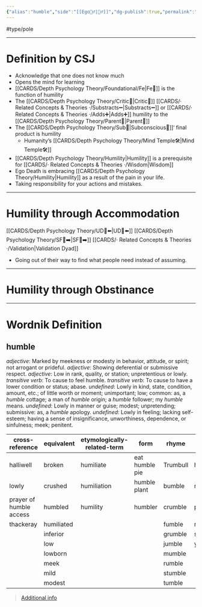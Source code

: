 ```yaml
---
{"alias":"humble","side":"[[Ego🙋‍♂️|🙋‍♂️]]","dg-publish":true,"permalink":"/cards/depth-psychology-theory/humility/","dgPassFrontmatter":true,"noteIcon":"1","created":"2022-12-31T17:42:57.181+01:00","updated":"2023-05-27T15:35:29.454+02:00"}
---
```


#type/pole

---
# Definition by CSJ 
- Acknowledge that one does not know much 
- Opens the mind for learning 
- [[CARDS/Depth Psychology Theory/Foundational/Fe\|Fe💉]] is the function of humility 
- The [[CARDS/Depth Psychology Theory/Critic🤔\|Critic🤔]] [[CARDS/· Related Concepts & Theories ·/Substracts➖\|Substracts➖]] or [[CARDS/· Related Concepts & Theories ·/Adds➕\|Adds➕]] humility to the [[CARDS/Depth Psychology Theory/Parent🤨\|Parent🤨]] 
- The [[CARDS/Depth Psychology Theory/Sub🤸\|Subconscious🤸]]‘ final product is humility 
	- Humanity’s [[CARDS/Depth Psychology Theory/Mind Temple🛠️\|Mind Temple🛠️]] 
- [[CARDS/Depth Psychology Theory/Humility\|Humility]] is a prerequisite for [[CARDS/· Related Concepts & Theories ·/Wisdom\|Wisdom]]
- Ego Death is embracing [[CARDS/Depth Psychology Theory/Humility\|Humility]] as a result of the pain in your life.  
- Taking responsibility for your actions and mistakes. 
---
# Humility through Accommodation 
[[CARDS/Depth Psychology Theory/UD👤⬅️\|UD👤⬅️]] [[CARDS/Depth Psychology Theory/SF🤸➡️\|SF🤸➡️]] [[CARDS/· Related Concepts & Theories ·/Validation\|Validation Dyad]] 
- Going out of their way to find what people need instead of assuming. 

---
# Humility through Obstinance 


---
# Wordnik Definition 
## humble
*adjective*: Marked by meekness or modesty in behavior, attitude, or spirit; not arrogant or prideful.
*adjective*: Showing deferential or submissive respect.
*adjective*: Low in rank, quality, or station; unpretentious or lowly.
*transitive verb*: To cause to feel humble.
*transitive verb*: To cause to have a lower condition or status; abase.
*undefined*: Lowly in kind, state, condition, amount, etc.; of little worth or moment; unimportant; low; common: as, a <em>humble</em> cottage; a man of <em>humble</em> origin; a <em>humble</em> follower; my <em>humble</em> means.
*undefined*: Lowly in manner or guise; modest; unpretending; submissive: as, a <em>humble</em> apology.
*undefined*: Lowly in feeling; lacking self-esteem; having a sense of insignificance, unworthiness, dependence, or sinfulness; meek; penitent.

| cross-reference |equivalent |etymologically-related-term |form |rhyme |same-context |synonym |variant |verb-form |
| --- | --- | --- | --- | --- | --- | --- | --- | --- |
| halliwell | broken | humiliate | eat humble pie | Trumbull | honest | abase | hummel | humbled |
| lowly | crushed | humiliation | humble plant | bumble | modest | abase |  | humbles |
| prayer of humble access | humbled | humility | humbler | crumble | pious | abash |  | humbling |
| thackeray | humiliated |  |  | fumble | respectful | abject |  |  |
|  | inferior |  |  | grumble | simple | accommodating |  |  |
|  | low |  |  | jumble | young | acquiescent |  |  |
|  | lowborn |  |  | mumble |  | adapting |  |  |
|  | meek |  |  | rumble |  | adaptive |  |  |
|  | mild |  |  | stumble |  | adjusting |  |  |
|  | modest |  |  | tumble |  | altruistic |  |  |

> [Additional info](https://www.wordnik.com/words/humble)